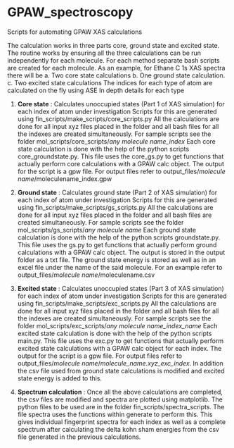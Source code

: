 # GPAW_spectroscopy
 Scripts for automating GPAW XAS calculations
 
The calculation works in three parts core, ground state and excited state. The routine works by ensuring all the three calculations can be run independently for each   molecule. For each method separate bash scripts are created for each molecule. As an example, for Ethane C 1s XAS spectra there will be 
a. Two core state calculations
b. One ground state calculation.
c. Two excited state calculations
The indices for each type of atom are calculated on the fly using ASE
In depth details for each type
 1. **Core state** : Calculates unoccupied states (Part 1 of XAS simulation) for each index of atom under investigation
 Scripts for this are generated using fin_scripts/make_scripts/core_scripts.py
 All the calculations are done for all input xyz files placed in the folder and all bash files for all the indexes are created simultaneously. 
 For sample scripts see the folder mol_scripts/core_scripts/*any molecule name_index*
 Each core state calculation is done with the help of the python scripts core_groundstate.py. This file uses the core_gs.py to get functions that actually perform core calculations with a GPAW calc object. The output for the script is a gpw file.
 For output files refer to output_files/*molecule name*/moleculename_index.gpw

  2. **Ground state** : Calculates ground state (Part 2 of XAS simulation) for each index of atom under investigation
 Scripts for this are generated using fin_scripts/make_scripts/gs_scripts.py
 All the calculations are done for all input xyz files placed in the folder and all bash files are created simultaneously. 
 For sample scripts see the folder mol_scripts/gs_scripts/*any molecule name*
 Each ground state calculation is done with the help of the python scripts groundstate.py. This file uses the gs.py to get functions that actually perform ground   calculations with a GPAW calc object. 
The output is stored in the output folder as a txt file. The ground state energy is stored as well as in an excel file under the name of the said molecule. For an example refer to  output_files/*molecule name*/moleculename.csv

 3. **Excited state** : Calculates unoccupied states (Part 3 of XAS simulation) for each index of atom under investigation
 Scripts for this are generated using fin_scripts/make_scripts/exc_scripts.py
 All the calculations are done for all input xyz files placed in the folder and all bash files for all the indexes are created simultaneously. 
 For sample scripts see the folder mol_scripts/exc_scripts/*any molecule name_index_name*
 Each excited state calculation is done with the help of the python scripts main.py. This file uses the exc.py to get functions that actually perform excited state calculations with a GPAW calc object for each index. The output for the script is a gpw file.
 For output files refer to output_files/*molecule name*/*molecule_name.xyz_exc_index*. In addition the csv file used from ground state calculations is modified and excited state energy is added to this.
 
 4. **Spectrum calculation** : Once all the above calculations are completed, the csv files are modified and spectra are plotted using matplotlib. The python files to be used are in the folder fin_scripts/spectra_scripts. The file spectra uses the functions within generate to perform this. This gives individual fingerprint spectra for each index as well as a complete spectrum after calculating the delta kohn sham energies from the csv file generated in the previous calculations. 
 

 
 
 
 
